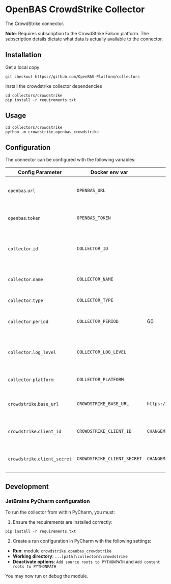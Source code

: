 # OpenBAS CrowdStrike Collector

The CrowdStrike connector.

**Note**: Requires subscription to the CrowdStrike Falcon platform. The subscription
details dictate what data is actually available to the connector.

## Installation

Get a local copy
```commandline
git checkout https://github.com/OpenBAS-Platform/collectors
```

Install the crowdstrike collector dependencies
```commandline
cd collectors/crowdstrike
pip install -r requirements.txt
```

## Usage
```commandline
cd collectors/crowdstrike
python -m crowdstrike.openbas_crowdstrike
```

## Configuration

The connector can be configured with the following variables:

| Config Parameter              | Docker env var              | Default                       | Description                                  |
|-------------------------------|-----------------------------|-------------------------------|----------------------------------------------|
| `openbas`.`url`               | `OPENBAS_URL`               |                               | The URL to the OpenBAS instance              |
| `openbas`.`token`             | `OPENBAS_TOKEN`             |                               | The auth token to the OpenBAS instance       |
| `collector`.`id`              | `COLLECTOR_ID`              |                               | Unique ID of the running collector instance  |
| `collector`.`name`            | `COLLECTOR_NAME`            |                               | Name of the collector (visible in UI)        |
| `collector`.`type`            | `COLLECTOR_TYPE`            |                               | Type of the collector                        |
| `collector`.`period`          | `COLLECTOR_PERIOD`          | 60                            | Period for collection cycle (int, seconds)   |
| `collector`.`log_level`       | `COLLECTOR_LOG_LEVEL`       |                               | Threshold for log severity in console output |
| `collector`.`platform`        | `COLLECTOR_PLATFORM`        |                               | Platform of the collector                    |
| `crowdstrike`.`base_url`      | `CROWDSTRIKE_BASE_URL`      | `https://api.crowdstrike.com` | The base URL for the CrowdStrike APIs.       |
| `crowdstrike`.`client_id`     | `CROWDSTRIKE_CLIENT_ID`     | `CHANGEME`                    | The CrowdStrike API client ID.               |
| `crowdstrike`.`client_secret` | `CROWDSTRIKE_CLIENT_SECRET` | `CHANGEME`                    | The CrowdStrike API client secret.           |

## Development

### JetBrains PyCharm configuration
To run the collector from within PyCharm, you must:

1. Ensure the requirements are installed correctly:
```commandline
pip install -r requirements.txt
```

2. Create a run configuration in PyCharm with the following settings:
* **Run**: module `crowdstrike.openbas_crowdstrike`
* **Working directory**: `...[path]\collectors\crowdstrike`
* **Deactivate options**: `Add source roots to PYTHONPATH` and `Add content roots to PYTHONPATH`

You may now run or debug the module.